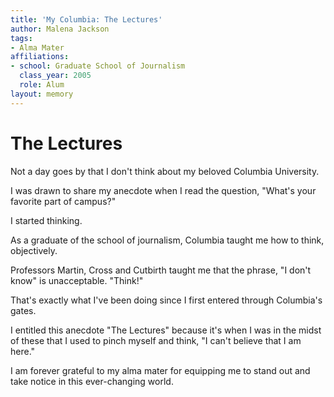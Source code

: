 ```yaml
---
title: 'My Columbia: The Lectures'
author: Malena Jackson
tags:
- Alma Mater
affiliations:
- school: Graduate School of Journalism
  class_year: 2005
  role: Alum
layout: memory
---
```


# The Lectures

Not a day goes by that I don't think about my beloved Columbia University.

I was drawn to share my anecdote when I read the question, "What's your favorite part of campus?"

I started thinking.

As a graduate of the school of journalism, Columbia taught me how to think, objectively.

Professors Martin, Cross and Cutbirth taught me that the phrase, "I don't know" is unacceptable.  "Think!"

That's exactly what I've been doing since I first entered through Columbia's gates.

I entitled this anecdote "The Lectures" because it's when I was in the midst of these that I used to pinch myself and think, "I can't believe that I am here."

I am forever grateful to my alma mater for equipping me to stand out and take notice in this ever-changing world.
